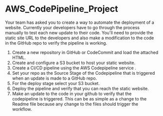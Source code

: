 # AWS_CodePipeline_Project

Your team has asked you to create a way to automate the deployment of a website. Currently your developers have to go through the process manually to test each new update to their code. You'll need to provide the static site URL to the developers and also make a modification to the code in the GitHub repo to verify the pipeline is working.

1.	Create a new repository in GitHub or CodeCommit and load the attached HTML.
2.	Create and configure a S3 bucket to host your static website.
3.	Create a CI/CD pipeline using the AWS Codepipeline service .
4.	Set your repo as the Source Stage of the Codepipeline that is triggered when an update is made to a GitHub repo.
5.	For the deploy stage select your S3 bucket.
6.	Deploy the pipeline and verify that you can reach the static website.
7.	Make an update to the code in your github to verify that the codepipeline is triggered. This can be as simple as a change to the Readme file because any change to the files should trigger the workflow.
